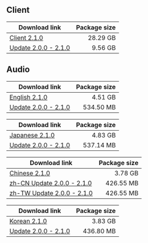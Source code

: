## Client

| Download link | Package size |
| ------------- | ------------:|
| [Client 2.1.0](https://autopatchos.starrails.com/client/download/20240315112058_ccCKIhL7nSrowkqT/PC/StarRail_2.1.0.zip) | 28.29 GB |    
| [Update 2.0.0 - 2.1.0](https://autopatchos.starrails.com/client/hkrpg_global/35/game_2.0.0_2.1.0_hdiff_KGdFk3qyvf4eYWCz.zip) | 9.56 GB |


## Audio

| Download link | Package size |
| ------------- | ------------:|
| [English 2.1.0](https://autopatchos.starrails.com/client/download/20240315112058_ccCKIhL7nSrowkqT/PC/English.zip) | 4.51 GB |
| [Update 2.0.0 - 2.1.0](https://autopatchos.starrails.com/client/hkrpg_global/35/en-us_2.0.0_2.1.0_hdiff_H9An1j0dDBS4MXzZ.zip) | 534.50 MB |

| Download link | Package size |
| ------------- | ------------:|
| [Japanese 2.1.0](https://autopatchos.starrails.com/client/download/20240315112058_ccCKIhL7nSrowkqT/PC/Japanese.zip) | 4.83 GB |
| [Update 2.0.0 - 2.1.0](https://autopatchos.starrails.com/client/hkrpg_global/35/ja-jp_2.0.0_2.1.0_hdiff_m4tcYvbVFShTAyKM.zip) | 537.14 MB |

| Download link | Package size |
| ------------- | ------------:|
| [Chinese 2.1.0](https://autopatchos.starrails.com/client/download/20240315112058_ccCKIhL7nSrowkqT/PC/Chinese.zip) | 3.78 GB |
| [zh-CN Update 2.0.0 - 2.1.0](https://autopatchos.starrails.com/client/hkrpg_global/35/zh-cn_2.0.0_2.1.0_hdiff_eaKXmEoGYjADIQwP.zip) | 426.55 MB |
| [zh-TW Update 2.0.0 - 2.1.0](https://autopatchos.starrails.com/client/hkrpg_global/35/zh-tw_2.0.0_2.1.0_hdiff_oBEvD0mikIOdqMK8.zip) | 426.55 MB |

| Download link | Package size |
| ------------- | ------------:|
| [Korean 2.1.0](https://autopatchos.starrails.com/client/download/20240315112058_ccCKIhL7nSrowkqT/PC/Korean.zip) | 3.83 GB |
| [Update 2.0.0 - 2.1.0](https://autopatchos.starrails.com/client/hkrpg_global/35/ko-kr_2.0.0_2.1.0_hdiff_pzIKMLf3JkQiaUYt.zip) | 436.80 MB |
